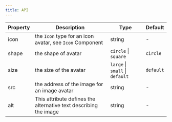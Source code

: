 ```yaml
---
title: API
---
```


| Property | Description                                                      | Type                            | Default   |
| -------- | ---------------------------------------------------------------- | ------------------------------- | --------- |
| icon     | the `Icon` type for an icon avatar, see `Icon` Component         | string                          | -         |
| shape    | the shape of avatar                                              | `circle` \| `square`            | `circle`  |
| size     | the size of the avatar                                           | `large` \| `small` \| `default` | `default` |
| src      | the address of the image for an image avatar                     | string                          | -         |
| alt      | This attribute defines the alternative text describing the image | string                          | -         |
